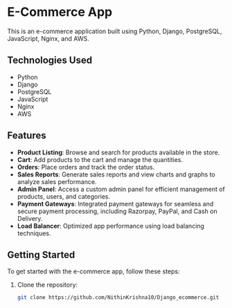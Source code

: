 # E-Commerce App

This is an e-commerce application built using Python, Django, PostgreSQL, JavaScript, Nginx, and AWS.

## Technologies Used

- Python
- Django
- PostgreSQL
- JavaScript
- Nginx
- AWS

## Features

- **Product Listing**: Browse and search for products available in the store.
- **Cart**: Add products to the cart and manage the quantities.
- **Orders**: Place orders and track the order status.
- **Sales Reports**: Generate sales reports and view charts and graphs to analyze sales performance.
- **Admin Panel**: Access a custom admin panel for efficient management of products, users, and categories.
- **Payment Gateways**: Integrated payment gateways for seamless and secure payment processing, including Razorpay, PayPal, and Cash on Delivery.
- **Load Balancer**: Optimized app performance using load balancing techniques.

## Getting Started

To get started with the e-commerce app, follow these steps:

1. Clone the repository:

   ```bash
   git clone https://github.com/NithinKrishna10/Django_ecommerce.git
